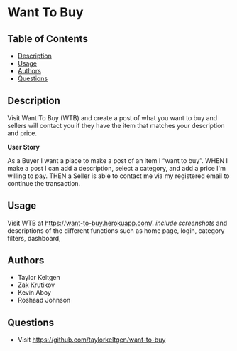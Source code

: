 # Want To Buy

  ## Table of Contents
  - [Description](#description)
  - [Usage](#usage)
  - [Authors](#authors)
  - [Questions](#questions)

  ## Description
  Visit Want To Buy (WTB) and create a post of what you want to buy and sellers will contact you if they have the item that matches your description and price.
  
  **User Story**

  As a Buyer I want a place to make a post of an item I “want to buy”. WHEN I make a post I can add a description, select a category, and add a price I'm willing to pay. THEN a Seller is able to contact me via my registered email to continue the transaction.

  ## Usage
  Visit WTB at https://want-to-buy.herokuapp.com/. *include screenshots* and descriptions of the different functions such as home page, login, category filters, dashboard, 
  
  ## Authors
  - Taylor Keltgen
  - Zak Krutikov
  - Kevin Aboy
  - Roshaad Johnson

  ## Questions
  - Visit https://github.com/taylorkeltgen/want-to-buy
  
